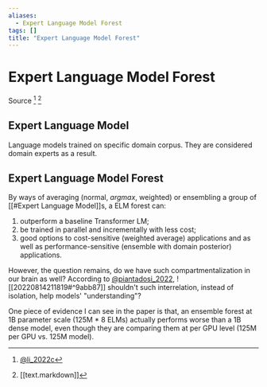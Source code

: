 ```yaml
---
aliases:
  - Expert Language Model Forest
tags: []
title: "Expert Language Model Forest"
---
```


# Expert Language Model Forest

Source [^1] [^2]

## Expert Language Model

Language models trained on specific domain corpus. They are considered domain experts as a result.

## Expert Language Model Forest

By ways of averaging (normal, $argmax$, weighted) or ensembling a group of [[#Expert Language Model]]s, a ELM forest can:
1. outperform a baseline Transformer LM;
2. be trained in parallel and incrementally with less cost;
3. good options to cost-sensitive (weighted average) applications and as well as performance-sensitive (ensemble with domain posterior) applications.

However, the question remains, do we have such compartmentalization in our brain as well? According to [@piantadosi_2022](zotero://select/items/@piantadosi_2022), ![[20220814211819#^9abb87]]
shouldn't such interrelation, instead of isolation, help models' "understanding"?

One piece of evidence I can see in the paper is that, an ensemble forest at 1B parameter scale (125M * 8 ELMs) actually performs worse than a 1B dense model, even though they are comparing them at per GPU level (125M per GPU vs. 125M model).

[^1]: [@li_2022c](zotero://select/items/@li_2022c)
[^2]: [[text.markdown]]